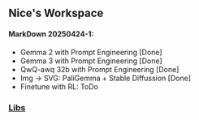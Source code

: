 ## Nice's Workspace

#### MarkDown 20250424-1:
* Gemma 2 with Prompt Engineering [Done]
* Gemma 3 with Prompt Engineering [Done]
* QwQ-awq 32b with Prompt Engineering [Done]
* Img -> SVG: PaliGemma + Stable Diffussion [Done]
* Finetune with RL: ToDo

### [Libs](libs_quick_start_demos/README.md)